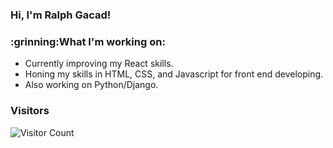 ### Hi, I'm Ralph Gacad!
<h3> :grinning:What I'm working on:</h3>

- Currently improving my React skills.
- Honing my skills in HTML, CSS, and Javascript for front end developing.
- Also working on Python/Django.

### Visitors
![Visitor Count](https://profile-counter.glitch.me/Ralph-Gacad/count.svg)
